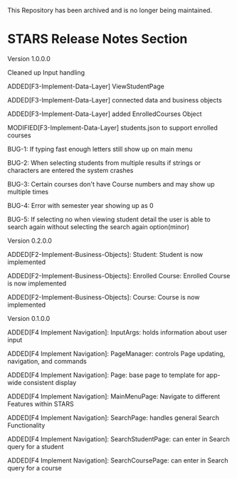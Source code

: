 This Repository has been archived and is no longer being maintained.

# STARS Release Notes Section
Version 1.0.0.0

Cleaned up Input handling

ADDED[F3-Implement-Data-Layer] ViewStudentPage

ADDED[F3-Implement-Data-Layer] connected data and business objects

ADDED[F3-Implement-Data-Layer] added EnrolledCourses Object

MODIFIED[F3-Implement-Data-Layer] students.json to support enrolled courses

BUG-1: If typing fast enough letters still show up on main menu

BUG-2: When selecting students from multiple results if strings or characters are entered the system crashes

BUG-3: Certain courses don't have Course numbers and may show up multiple times

BUG-4: Error with semester year showing up as 0 

BUG-5: If selecting no when viewing student detail the user is able to search again without selecting the search again option(minor)

Version 0.2.0.0

ADDED[F2-Implement-Business-Objects]: Student: Student is now implemented

ADDED[F2-Implement-Business-Objects]: Enrolled Course: Enrolled Course is now implemented

ADDED[F2-Implement-Business-Objects]: Course: Course is now implemented

Version 0.1.0.0

ADDED[F4 Implement Navigation]: InputArgs: holds information about user input

ADDED[F4 Implement Navigation]: PageManager: controls Page updating, navigation, and commands

ADDED[F4 Implement Navigation]: Page: base page to template for app-wide consistent display

ADDED[F4 Implement Navigation]: MainMenuPage: Navigate to different Features within STARS

ADDED[F4 Implement Navigation]: SearchPage: handles general Search Functionality

ADDED[F4 Implement Navigation]: SearchStudentPage: can enter in Search query for a student

ADDED[F4 Implement Navigation]: SearchCoursePage: can enter in Search query for a course




